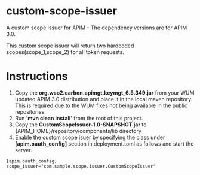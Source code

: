 # custom-scope-issuer
A custom scope issuer for APIM - The dependency versions are for APIM 3.0.

This custom scope issuer will return two hardcoded scopes(scope_1,scope_2) for all token requests. 

# Instructions

1. Copy the **org.wso2.carbon.apimgt.keymgt_6.5.349.jar** from your WUM updated  APIM 3.0 distribution and place it in the local maven repository. This is required due to the WUM fixes not being available in the public repositories.
2. Run '**mvn clean install**' from the root of this project.
3. Copy the **CustomScopeIssuer-1.0-SNAPSHOT.jar**  to {APIM_HOME}/repository/components/lib directory
4. Enable the custom scope isuer by specifying the class under **[apim.oauth_config]** section in deployment.toml as follows and start the server.
```
[apim.oauth_config]
scope_issuer="com.sample.scope.issuer.CustomScopeIssuer"
```


